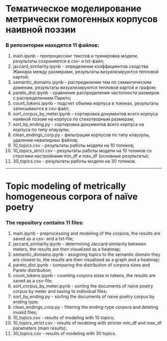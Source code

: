 # Тематическое моделирование метрически гомогенных корпусов наивной поэзии

### В репозитории находятся 11 файлов:
1. main.ipynb - препроцессинг текстов и тренировка модели, результаты сохраняются в csv- и txt-файл;
2. jaccard_similarity.ipynb - определение коэффициентов сходства Жаккара между размерами, результаты визуализируются тепловой картой; 
3. semantic_domains.ipynb - распределение тем по семантическим доменам, результаты визуализируются тепловой картой и графом;
4. pareto_dist.ipynb - сравнение распределения частотности размеров с распределением Парето;
5. count_tokens.ipynb - подсчет объема корпуса в токенах, результаты записываются в csv-файл;
6. sort_corpus_by_meter.ipynb - сортировка документов всего корпуса наивной поэзии на корпуса по стихотворным размерам;
7. sort_by_ending.py - сортировка документов всего корпуса на корпуса по типу клаузулы;
8. clean_endings_corp.py - фильтрация корпусов по типу клаузулы, удаление невалидных файлов;
9. 10_topics.csv - результаты работы модели на 10 топиков;
10. 10_topics_strict.csv - результаты работы модели на 10 топиков со строгими настройками min_df и max_df (основные результаты);
11. 30_topics.csv - результаты работы модели на 30 топиков. 
 
***
# Topic modeling of metrically homogeneous corpora of naïve poetry

### The repository contains 11 files:
1. main.ipynb - preprocessing and modeling of the corpora, the results are saved as a csv- and a txt-file;
2. jaccard_similarity.ipynb - determining Jaccard similarity between meters, the results are then visualized as a heatmap;
3. semantic_domains.ipynb - assigning topics to the semantic domain they are closest to, the results are then visualized as a graph and a heatmap;
4. pareto_dist.ipynb - comparing the distribution of corpora sizes and Pareto distribution;
5. count_tokens.ipynb - counting corpora sizes in tokens, the results are saved as a csv-file;
6. sort_corpus_by_meter.ipynb - sorting the documents of naive poetry corpus by meter and saving to individual files;
7. sort_by_ending.py - sorting the documents of naive poetry corpus by ending type;
8. clean_endings_corp.py - filtering the ending-type corpora and deleting invalid files;
9. 10_topics.csv - results of modeling with 10 topics;
10. 10_topics_strict.csv - results of modeling with stricter min_df and max_df parameters (main results);
11. 30_topics.csv - results of modeling with 30 topics. 
